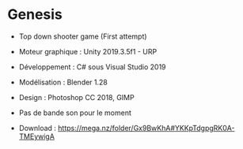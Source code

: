 # Genesis
- Top down shooter game (First attempt)


- Moteur graphique : Unity 2019.3.5f1 - URP
- Développement : C# sous Visual Studio 2019
- Modélisation : Blender 1.28
- Design : Photoshop CC 2018, GIMP
- Pas de bande son pour le moment

- Download : https://mega.nz/folder/Gx9BwKhA#YKKpTdgpgRK0A-TMEywigA
